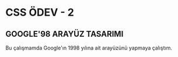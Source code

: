 # CSS ÖDEV - 2

## GOOGLE'98 ARAYÜZ TASARIMI

Bu çalışmamda Google'ın 1998 yılına ait arayüzünü yapmaya çalıştım. 

